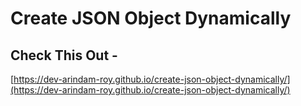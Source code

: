 # Create JSON Object Dynamically

## Check This Out -

[https://dev-arindam-roy.github.io/create-json-object-dynamically/](https://dev-arindam-roy.github.io/create-json-object-dynamically/)